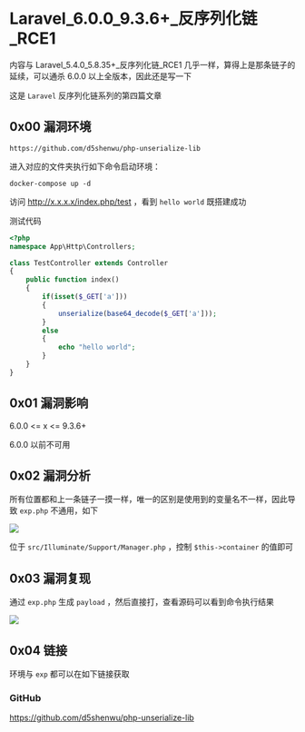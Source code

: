 # Laravel_6.0.0_9.3.6+\_反序列化链_RCE1

内容与 Laravel_5.4.0_5.8.35+\_反序列化链_RCE1 几乎一样，算得上是那条链子的延续，可以通杀 6.0.0 以上全版本，因此还是写一下

这是 `Laravel` 反序列化链系列的第四篇文章

## 0x00 漏洞环境

```
https://github.com/d5shenwu/php-unserialize-lib
```

进入对应的文件夹执行如下命令启动环境：

```
docker-compose up -d
```

访问 http://x.x.x.x/index.php/test ，看到 `hello world` 既搭建成功

测试代码

```php
<?php
namespace App\Http\Controllers;

class TestController extends Controller
{
	public function index()
	{
		if(isset($_GET['a']))
		{
			unserialize(base64_decode($_GET['a']));
		}
		else
		{
			echo "hello world";
		}
	}
}
```

## 0x01 漏洞影响

6.0.0 <= x <= 9.3.6+

6.0.0 以前不可用

## 0x02 漏洞分析

所有位置都和上一条链子一摸一样，唯一的区别是使用到的变量名不一样，因此导致 `exp.php` 不通用，如下

![](https://gitee.com/d5shenwu/picgo/raw/master/img/20220912213422.png)

位于 `src/Illuminate/Support/Manager.php` ，控制 `$this->container` 的值即可

## 0x03 漏洞复现

通过 `exp.php` 生成 `payload` ，然后直接打，查看源码可以看到命令执行结果

![](https://gitee.com/d5shenwu/picgo/raw/master/img/20220904224909.png)



## 0x04 链接

环境与 `exp` 都可以在如下链接获取

### GitHub

https://github.com/d5shenwu/php-unserialize-lib



